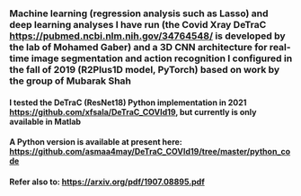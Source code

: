 ### Machine learning (regression analysis such as Lasso) and deep learning analyses I have run (the Covid Xray DeTraC https://pubmed.ncbi.nlm.nih.gov/34764548/ is developed by the lab of Mohamed Gaber) and a 3D CNN architecture for real-time image segmentation and action recognition I configured in the fall of 2019 (R2Plus1D model, PyTorch) based on work by the group of Mubarak Shah 

#### I tested the DeTraC (ResNet18) Python implementation in 2021 https://github.com/xfsala/DeTraC_COVId19, but currently is only available in Matlab 
#### A Python version is available at present here: https://github.com/asmaa4may/DeTraC_COVId19/tree/master/python_code
#### Refer also to: https://arxiv.org/pdf/1907.08895.pdf

